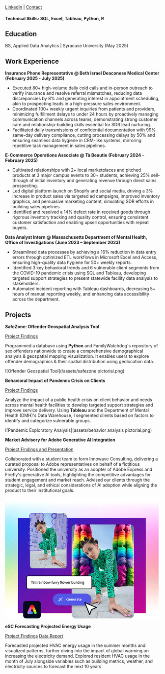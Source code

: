 [Linkedin](https://www.linkedin.com/in/lisapwin/) |
[Contact](Lisanguyen217@gmail.com)

#### Technical Skills: SQL, Excel, Tableau, Python, R

## Education
BS, Applied Data Analytics | Syracuse University (May 2025)

## Work Experience
**Insurance Phone Representative @ Beth Israel Deaconess Medical Center (February 2025 - July 2025)**
- Executed 80+ high-volume daily cold calls and in-person outreach to verify insurance and resolve referral mismatches, reducing data discrepancies by 8% and generating interest in appointment scheduling, akin to prospecting leads in a high-pressure sales environment.
- Coordinated 100+ weekly urgent inquiries from patients and providers, minimizing fulfillment delays to under 24 hours by proactively managing communication channels across teams, demonstrating strong customer care and relationship-building skills essential for SDR lead nurturing.
- Facilitated daily transmissions of confidential documentation with 99% same-day delivery compliance, cutting processing delays by 50% and ensuring seamless data hygiene in CRM-like systems, mirroring repetitive task management in sales pipelines.

**E-Commerce Operations Associate @ Tà Beautie (February 2024 – February 2025)**
- Cultivated relationships with 2+ local marketplaces and pitched products at 3 major campus events to 30+ students, achieving 25% sell-through of initial inventory and generating revenue through direct sales prospecting.
- Led digital platform launch on Shopify and social media, driving a 3% increase in product sales via targeted ad campaigns, improved inventory graphics, and persuasive marketing content, simulating SDR efforts in building sales pipelines.
- Identified and resolved a 14% defect rate in received goods through rigorous inventory tracking and quality control, ensuring consistent customer satisfaction and enabling upsell opportunities with repeat buyers.


**Data Analyst Intern @ Massachusetts Department of Mental Health, Office of Investigations (June 2023 – September 2023)**      
- Streamlined data processes by achieving a 16% reduction in data entry errors through optimized ETL workflows in Microsoft Excel and Access, ensuring high-quality data hygiene for 50+ weekly reports.
- Identified 3 key behavioral trends and 6 vulnerable client segments from the COVID-19 pandemic crisis using SQL and Tableau, developing targeted support strategies to present statewide facility data analysis to stakeholders.
- Automated incident reporting with Tableau dashboards, decreasing 5+ hours of manual reporting weekly, and enhancing data accessibility across the department.

## Projects
**SafeZone: Offender Geospatial Analysis Tool**

[Project Findings](https://github.com/lisapng/SafeZone)

Programmed a database using **Python** and FamilyWatchdog's repository of sex offenders nationwide to create a comprehensive demographical analysis & geospatial mapping visualization. It enables users to explore offender demographics & their spatial distribution using geolocation data.

![Offender Geospatial Tool](/assets/safezone pictorial.png)

**Behavioral Impact of Pandemic Crisis on Clients**

[Project Findings](https://drive.google.com/file/d/1RsHd1cuqi8ihXnFZczCB0r9l2JOOwzlS/view)

Analyze the impact of a public health crisis on client behavior and needs across mental health facilities to develop targeted support strategies and improve service delivery. Using **Tableau** and the Department of Mental Health (DMH)'s Data Warehouse, I segmented clients based on factors to identify and categorize vulnerable groups.   

![Pandemic Exploratory Analysis](assets/behavior analysis pictorial.png)

**Market Advisory for Adobe Generative AI Integration**

[Project Findings and Presentation](https://new.express.adobe.com/webpage/HEoYNRcmdJPiK)


Collaborated with a student team to form Innowave Consulting, delivering a curated proposal to Adobe representatives on behalf of a fictitious university. Positioned the university as an adopter of Adobe Express and Firefly's generative AI tools, highlighting the competitive advantages for student engagement and market reach. Advised our clients through the strategic, legal, and ethical considerations of AI adoption while aligning the product to their institutional goals. 

![Adobe Market Advisory](assets/adobe.png)

**eSC Forecasting Projected Energy Usage**

[Project Findings](https://github.com/lisapng/Predicting-Energy-Usage/tree/main)
[Data Report](https://docs.google.com/document/d/1gqavBMPEfDqi6rcDye6i8c0N_mkKfbSsmDi6QFpltwI/edit?usp=sharing)

Forecasted projected HVAC energy usage in the summer months and visualized patterns, further diving into ​​the impact of global warming on increasing the electricity demand. Explored resident HVAC usage in the month of July alongside variables such as building metrics, weather, and electricity sources to forecast the next 10 years.










